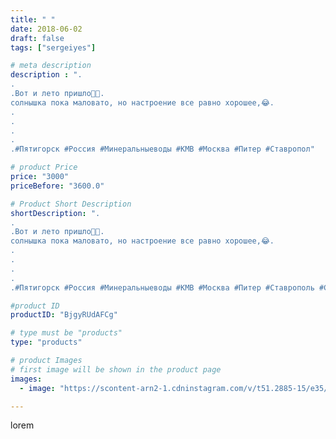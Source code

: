 ```yaml
---
title: " "
date: 2018-06-02
draft: false
tags: ["sergeiyes"]

# meta description
description : ".
.
.Вот и лето пришло👋🌷.
солнышка пока маловато, но настроение все равно хорошее,😂.
.
.
.
.
.#Пятигорск #Россия #Минеральныеводы #КМВ #Москва #Питер #Ставропол"

# product Price
price: "3000"
priceBefore: "3600.0"

# Product Short Description
shortDescription: ".
.
.Вот и лето пришло👋🌷.
солнышка пока маловато, но настроение все равно хорошее,😂.
.
.
.
.
.#Пятигорск #Россия #Минеральныеводы #КМВ #Москва #Питер #Ставрополь #Сочи #Симферополь #Севастополь #СКФО #УФО #Анапа #Краснодар #Екатеринбург #Челябинск #Ессентуки #Железноводск #Кисловодск #бизнес #Ростовнадону #Владикавказ #Нижнийновгород #sergeystar #nl_int #biznes #бизнесидея  #Волгоград #churslabs #sergeistar"

#product ID
productID: "BjgyRUdAFCg"

# type must be "products"
type: "products"

# product Images
# first image will be shown in the product page
images:
  - image: "https://scontent-arn2-1.cdninstagram.com/v/t51.2885-15/e35/32767195_447782559001714_5248156384503005184_n.jpg?se=7&tp=1&_nc_ht=scontent-arn2-1.cdninstagram.com&_nc_cat=110&_nc_ohc=WjO8XcHEKl4AX8X5UWL&ccb=7-4&oh=59e99c501b4e05ba73340c43ca70b0f6&oe=608308A9&_nc_sid=86f79a&ig_cache_key=MTc5MjY1Mzc0NDIxMTUxMzUwNA%3D%3D.2-ccb7-4"

---
```

lorem
